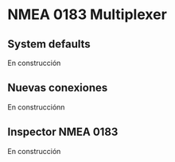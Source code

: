 
# NMEA 0183 Multiplexer


## System defaults

En construcción


## Nuevas conexiones

En construcciónn


## Inspector NMEA 0183


En construcción


